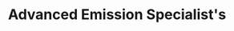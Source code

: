 ---
title: "Advanced Emission Specialist's"
url: /menifee/advanced-emission-specialists/
shop: Autowerkstatt
---